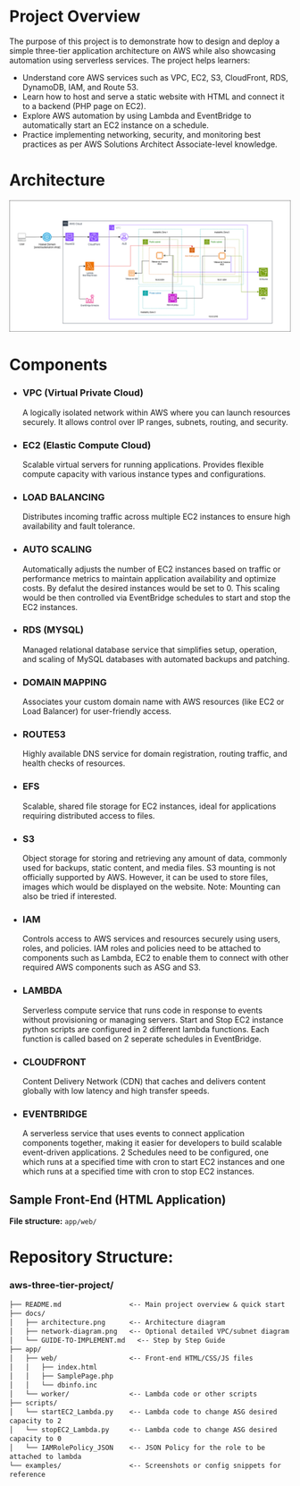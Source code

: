 # Project Overview 

The purpose of this project is to demonstrate how to design and deploy a simple three-tier application architecture on AWS while also showcasing automation using serverless services. The project helps learners:
- Understand core AWS services such as VPC, EC2, S3, CloudFront, RDS, DynamoDB, IAM, and Route 53.
- Learn how to host and serve a static website with HTML and connect it to a backend (PHP page on EC2).
- Explore AWS automation by using Lambda and EventBridge to automatically start an EC2 instance on a schedule.
- Practice implementing networking, security, and monitoring best practices as per AWS Solutions Architect Associate-level knowledge.

# Architecture
![architecture](https://github.com/SubraiSambary/AWS_Projects/blob/main/aws-three-tier-project/docs/three-tier-architecture.png)

# Components 
- ### VPC (Virtual Private Cloud)
  A logically isolated network within AWS where you can launch resources securely. It allows control over IP ranges, subnets, routing, and security.
- ### EC2 (Elastic Compute Cloud)
  Scalable virtual servers for running applications. Provides flexible compute capacity with various instance types and configurations.
- ### LOAD BALANCING
  Distributes incoming traffic across multiple EC2 instances to ensure high availability and fault tolerance.
- ### AUTO SCALING
  Automatically adjusts the number of EC2 instances based on traffic or performance metrics to maintain application availability and optimize costs.
  By defalut the desired instances would be set to 0. This scaling would be then controlled via EventBridge schedules to start and stop the EC2 instances.
- ### RDS (MYSQL)
  Managed relational database service that simplifies setup, operation, and scaling of MySQL databases with automated backups and patching.
- ### DOMAIN MAPPING
  Associates your custom domain name with AWS resources (like EC2 or Load Balancer) for user-friendly access.
- ### ROUTE53
  Highly available DNS service for domain registration, routing traffic, and health checks of resources.
- ### EFS
  Scalable, shared file storage for EC2 instances, ideal for applications requiring distributed access to files.
- ### S3
  Object storage for storing and retrieving any amount of data, commonly used for backups, static content, and media files.
  S3 mounting is not officially supported by AWS. However, it can be used to store files, images which would be displayed on the website.
  Note: Mounting can also be tried if interested.
- ### IAM
  Controls access to AWS services and resources securely using users, roles, and policies.
  IAM roles and policies need to be attached to components such as Lambda, EC2 to enable them to connect with other required AWS components such as ASG and S3.
- ### LAMBDA
  Serverless compute service that runs code in response to events without provisioning or managing servers.
  Start and Stop EC2 instance python scripts are configured in 2 different lambda functions. Each function is called based on 2 seperate schedules in EventBridge.
- ### CLOUDFRONT
  Content Delivery Network (CDN) that caches and delivers content globally with low latency and high transfer speeds.
- ### EVENTBRIDGE
  A serverless service that uses events to connect application components together, making it easier for developers to build scalable event-driven applications.
  2 Schedules need to be configured, one which runs at a specified time with cron to start EC2 instances and one which runs at a specified time with cron to stop EC2 instances.


## Sample Front-End (HTML Application)

**File structure:** `app/web/`


# Repository Structure:

### aws-three-tier-project/
```
├── README.md                 <-- Main project overview & quick start
├── docs/
│   ├── architecture.png      <-- Architecture diagram
│   ├── network-diagram.png   <-- Optional detailed VPC/subnet diagram
│   └── GUIDE-TO-IMPLEMENT.md   <-- Step by Step Guide
├── app/
│   ├── web/                  <-- Front-end HTML/CSS/JS files
│   │   ├── index.html
│   │   ├── SamplePage.php
│   │   └── dbinfo.inc
│   └── worker/               <-- Lambda code or other scripts
├── scripts/
│   └── startEC2_Lambda.py    <-- Lambda code to change ASG desired capacity to 2
│   └── stopEC2_Lambda.py     <-- Lambda code to change ASG desired capacity to 0
│   └── IAMRolePolicy_JSON    <-- JSON Policy for the role to be attached to lambda
└── examples/                 <-- Screenshots or config snippets for reference
```
